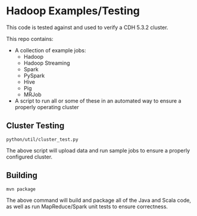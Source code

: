 # Hadoop Examples/Testing

This code is tested against and used to verify a CDH 5.3.2 cluster.

This repo contains:

* A collection of example jobs:
  * Hadoop
  * Hadoop Streaming
  * Spark
  * PySpark
  * Hive
  * Pig
  * MRJob
* A script to run all or some of these in an automated way to ensure a properly
  operating cluster

## Cluster Testing

    python/util/cluster_test.py

The above script will upload data and run sample jobs to ensure a properly
configured cluster.

## Building

    mvn package

The above command will build and package all of the Java and Scala code, as
well as run MapReduce/Spark unit tests to ensure correctness.
